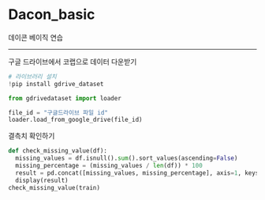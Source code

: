 # Dacon_basic
데이콘 베이직 연습

***
구글 드라이브에서 코랩으로 데이터 다운받기
```python
# 라이브러리 설치
!pip install gdrive_dataset

from gdrivedataset import loader

file_id = "구글드라이브 파일 id"
loader.load_from_google_drive(file_id)
```

결측치 확인하기
```python
def check_missing_value(df):
  missing_values = df.isnull().sum().sort_values(ascending=False)
  missing_percentage = (missing_values / len(df)) * 100
  result = pd.concat([missing_values, missing_percentage], axis=1, keys=['Missing values', '% Missing'])
  display(result)
check_missing_value(train)
```
